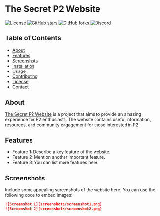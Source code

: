 # The Secret P2 Website

[![License](https://img.shields.io/badge/License-MIT-blue.svg)](https://opensource.org/licenses/MIT)
[![GitHub stars](https://img.shields.io/github/stars/blazebrown87221/the-secret-p2-website)](https://github.com/blazebrown87221/the-secret-p2-website/stargazers)
[![GitHub forks](https://img.shields.io/github/forks/blazebrown87221/the-secret-p2-website)](https://github.com/blazebrown87221/the-secret-p2-website/network/members)
![Discord](https://img.shields.io/discord/1135936859210526853)


## Table of Contents
- [About](#about)
- [Features](#features)
- [Screenshots](#screenshots)
- [Installation](#installation)
- [Usage](#usage)
- [Contributing](#contributing)
- [License](#license)
- [Contact](#contact)

## About
[The Secret P2 Website](https://github.com/blazebrown87221/the-secret-p2-website) is a project that aims to provide an amazing experience for P2 enthusiasts. The website contains useful information, resources, and community engagement for those interested in P2.

## Features
- Feature 1: Describe a key feature of the website.
- Feature 2: Mention another important feature.
- Feature 3: You can list more features here.

## Screenshots
Include some appealing screenshots of the website here. You can use the following code to embed images:

```markdown
![Screenshot 1](screenshots/screenshot1.png)
![Screenshot 2](screenshots/screenshot2.png)


